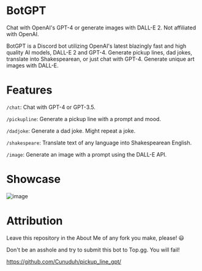 # BotGPT
Chat with OpenAI's GPT-4 or generate images with DALL-E 2. Not affiliated with OpenAI.

BotGPT is a Discord bot utilizing OpenAI's latest blazingly fast and high quality AI models, DALL-E 2 and GPT-4. Generate pickup lines, dad jokes, translate into Shakespearean, or just chat with GPT-4. Generate unique art images with DALL-E.

# Features
`/chat`: Chat with GPT-4 or GPT-3.5.

`/pickupline`: Generate a pickup line with a prompt and mood.

`/dadjoke`: Generate a dad joke. Might repeat a joke.

`/shakespeare`: Translate text of any language into Shakespearean English.

`/image`: Generate an image with a prompt using the DALL-E API.

# Showcase
![image](https://raw.githubusercontent.com/Cunuduh/pickup_line_gpt/main/Screenshot_18.png)
# Attribution
Leave this repository in the About Me of any fork you make, please! 😃

Don't be an asshole and try to submit this bot to Top.gg. You will fail!

https://github.com/Cunuduh/pickup_line_gpt/
